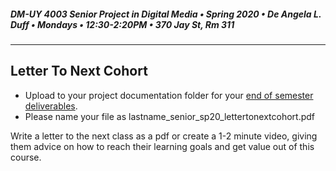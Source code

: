 ##### DM-UY 4003 Senior Project in Digital Media • Spring 2020 • De Angela L. Duff • Mondays • 12:30-2:20PM • 370 Jay St, Rm 311

---

## Letter To Next Cohort   

* Upload to your project documentation folder for your [end of semester deliverables](end_of_semester_deliverables.md).
* Please name your file as lastname_senior_sp20_lettertonextcohort.pdf

Write a letter to the next class as a pdf or create a 1-2 minute video, giving them advice on how to reach their learning goals and get value out of this course.






